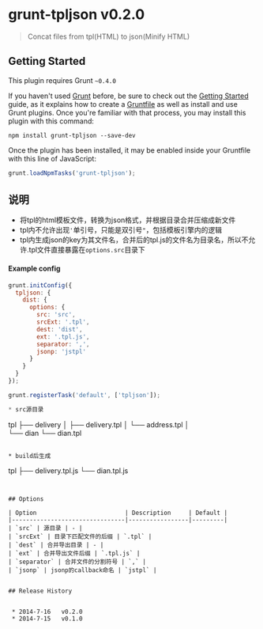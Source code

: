 # grunt-tpljson v0.2.0

> Concat files from tpl(HTML) to json(Minify HTML)



## Getting Started
This plugin requires Grunt `~0.4.0`

If you haven't used [Grunt](http://gruntjs.com/) before, be sure to check out the [Getting Started](http://gruntjs.com/getting-started) guide, as it explains how to create a [Gruntfile](http://gruntjs.com/sample-gruntfile) as well as install and use Grunt plugins. Once you're familiar with that process, you may install this plugin with this command:

```shell
npm install grunt-tpljson --save-dev
```

Once the plugin has been installed, it may be enabled inside your Gruntfile with this line of JavaScript:

```js
grunt.loadNpmTasks('grunt-tpljson');
```


## 说明
* 将tpl的html模板文件，转换为json格式，并根据目录合并压缩成新文件
* tpl内不允许出现`'`单引号，只能是双引号`"`，包括模板引擎内的逻辑
* tpl内生成json的key为其文件名，合并后的tpl.js的文件名为目录名，所以不允许.tpl文件直接暴露在`options.src`目录下

#### Example config

```javascript
grunt.initConfig({
  tpljson: {
    dist: {
      options: {
        src: 'src',
        srcExt: '.tpl',
        dest: 'dist',
        ext: '.tpl.js',
        separator: ',',
        jsonp: 'jstpl'
      }
    }
  }
});

grunt.registerTask('default', ['tpljson']);

* src源目录
```
tpl
├── delivery
│   ├── delivery.tpl
│   └── address.tpl
│   
└── dian
    └── dian.tpl
```

* build后生成

```
tpl
├── delivery.tpl.js
└── dian.tpl.js
```


## Options

| Option                         | Description     | Default |
|--------------------------------|-----------------|---------|
| `src` | 源目录 | - |
| `srcExt` | 目录下匹配文件的后缀 | `.tpl` |
| `dest` | 合并导出目录 | - |
| `ext` | 合并导出文件后缀 | `.tpl.js` |
| `separator` | 合并文件的分割符号 | `,` |
| `jsonp` | jsonp的callback命名 | `jstpl` |


## Release History


 * 2014-7-16   v0.2.0
 * 2014-7-15   v0.1.0   
